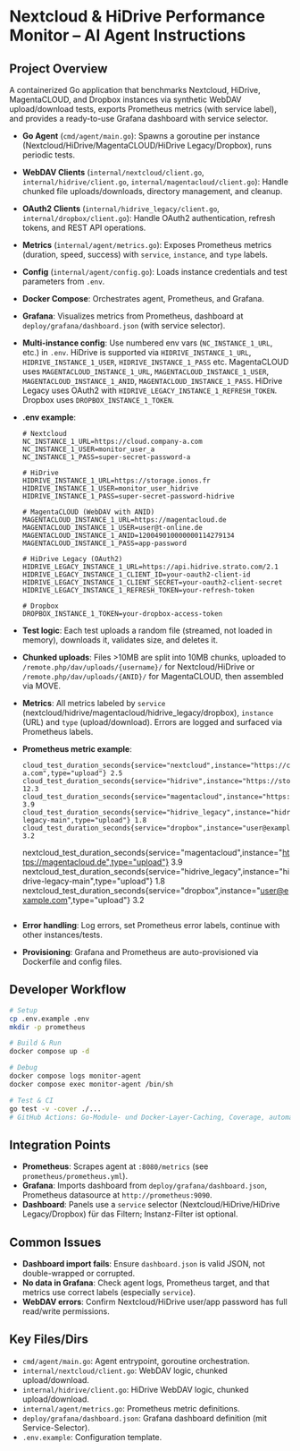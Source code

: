

# Nextcloud & HiDrive Performance Monitor – AI Agent Instructions

## Project Overview
A containerized Go application that benchmarks Nextcloud, HiDrive, MagentaCLOUD, and Dropbox instances via synthetic WebDAV upload/download tests, exports Prometheus metrics (with service label), and provides a ready-to-use Grafana dashboard with service selector.

- **Go Agent** (`cmd/agent/main.go`): Spawns a goroutine per instance (Nextcloud/HiDrive/MagentaCLOUD/HiDrive Legacy/Dropbox), runs periodic tests.
- **WebDAV Clients** (`internal/nextcloud/client.go`, `internal/hidrive/client.go`, `internal/magentacloud/client.go`): Handle chunked file uploads/downloads, directory management, and cleanup.
- **OAuth2 Clients** (`internal/hidrive_legacy/client.go`, `internal/dropbox/client.go`): Handle OAuth2 authentication, refresh tokens, and REST API operations.
- **Metrics** (`internal/agent/metrics.go`): Exposes Prometheus metrics (duration, speed, success) with `service`, `instance`, and `type` labels.
- **Config** (`internal/agent/config.go`): Loads instance credentials and test parameters from `.env`.
- **Docker Compose**: Orchestrates agent, Prometheus, and Grafana.
- **Grafana**: Visualizes metrics from Prometheus, dashboard at `deploy/grafana/dashboard.json` (with service selector).

- **Multi-instance config**: Use numbered env vars (`NC_INSTANCE_1_URL`, etc.) in `.env`. HiDrive is supported via `HIDRIVE_INSTANCE_1_URL`, `HIDRIVE_INSTANCE_1_USER`, `HIDRIVE_INSTANCE_1_PASS` etc. MagentaCLOUD uses `MAGENTACLOUD_INSTANCE_1_URL`, `MAGENTACLOUD_INSTANCE_1_USER`, `MAGENTACLOUD_INSTANCE_1_ANID`, `MAGENTACLOUD_INSTANCE_1_PASS`. HiDrive Legacy uses OAuth2 with `HIDRIVE_LEGACY_INSTANCE_1_REFRESH_TOKEN`. Dropbox uses `DROPBOX_INSTANCE_1_TOKEN`.
- **.env example**:
	```env
	# Nextcloud
	NC_INSTANCE_1_URL=https://cloud.company-a.com
	NC_INSTANCE_1_USER=monitor_user_a
	NC_INSTANCE_1_PASS=super-secret-password-a

	# HiDrive
	HIDRIVE_INSTANCE_1_URL=https://storage.ionos.fr
	HIDRIVE_INSTANCE_1_USER=monitor_user_hidrive
	HIDRIVE_INSTANCE_1_PASS=super-secret-password-hidrive

	# MagentaCLOUD (WebDAV with ANID)
	MAGENTACLOUD_INSTANCE_1_URL=https://magentacloud.de
	MAGENTACLOUD_INSTANCE_1_USER=user@t-online.de
	MAGENTACLOUD_INSTANCE_1_ANID=120049010000000114279134
	MAGENTACLOUD_INSTANCE_1_PASS=app-password

	# HiDrive Legacy (OAuth2)
	HIDRIVE_LEGACY_INSTANCE_1_URL=https://api.hidrive.strato.com/2.1
	HIDRIVE_LEGACY_INSTANCE_1_CLIENT_ID=your-oauth2-client-id
	HIDRIVE_LEGACY_INSTANCE_1_CLIENT_SECRET=your-oauth2-client-secret
	HIDRIVE_LEGACY_INSTANCE_1_REFRESH_TOKEN=your-refresh-token

	# Dropbox
	DROPBOX_INSTANCE_1_TOKEN=your-dropbox-access-token
	```
- **Test logic**: Each test uploads a random file (streamed, not loaded in memory), downloads it, validates size, and deletes it.
- **Chunked uploads**: Files >10MB are split into 10MB chunks, uploaded to `/remote.php/dav/uploads/{username}/` for Nextcloud/HiDrive or `/remote.php/dav/uploads/{ANID}/` for MagentaCLOUD, then assembled via MOVE.
- **Metrics**: All metrics labeled by `service` (nextcloud/hidrive/magentacloud/hidrive_legacy/dropbox), `instance` (URL) and `type` (upload/download). Errors are logged and surfaced via Prometheus labels.
- **Prometheus metric example**:
	```
	cloud_test_duration_seconds{service="nextcloud",instance="https://cloud.company-a.com",type="upload"} 2.5
	cloud_test_duration_seconds{service="hidrive",instance="https://storage.ionos.fr",type="upload"} 12.3
	cloud_test_duration_seconds{service="magentacloud",instance="https://magentacloud.de",type="upload"} 3.9
	cloud_test_duration_seconds{service="hidrive_legacy",instance="hidrive-legacy-main",type="upload"} 1.8
	cloud_test_duration_seconds{service="dropbox",instance="user@example.com",type="upload"} 3.2
	```
	nextcloud_test_duration_seconds{service="magentacloud",instance="https://magentacloud.de",type="upload"} 3.9
	nextcloud_test_duration_seconds{service="hidrive_legacy",instance="hidrive-legacy-main",type="upload"} 1.8
	nextcloud_test_duration_seconds{service="dropbox",instance="user@example.com",type="upload"} 3.2
	```
- **Error handling**: Log errors, set Prometheus error labels, continue with other instances/tests.
- **Provisioning**: Grafana and Prometheus are auto-provisioned via Dockerfile and config files.

## Developer Workflow
```bash
# Setup
cp .env.example .env
mkdir -p prometheus

# Build & Run
docker compose up -d

# Debug
docker compose logs monitor-agent
docker compose exec monitor-agent /bin/sh

# Test & CI
go test -v -cover ./...
# GitHub Actions: Go-Module- und Docker-Layer-Caching, Coverage, automatischer Build/Push bei Tags
```

## Integration Points
- **Prometheus**: Scrapes agent at `:8080/metrics` (see `prometheus/prometheus.yml`).
- **Grafana**: Imports dashboard from `deploy/grafana/dashboard.json`, Prometheus datasource at `http://prometheus:9090`.
- **Dashboard**: Panels use a `service` selector (Nextcloud/HiDrive/HiDrive Legacy/Dropbox) für das Filtern; Instanz-Filter ist optional.

## Common Issues
- **Dashboard import fails**: Ensure `dashboard.json` is valid JSON, not double-wrapped or corrupted.
- **No data in Grafana**: Check agent logs, Prometheus target, and that metrics use correct labels (especially `service`).
- **WebDAV errors**: Confirm Nextcloud/HiDrive user/app password has full read/write permissions.

## Key Files/Dirs
- `cmd/agent/main.go`: Agent entrypoint, goroutine orchestration.
- `internal/nextcloud/client.go`: WebDAV logic, chunked upload/download.
- `internal/hidrive/client.go`: HiDrive WebDAV logic, chunked upload/download.
- `internal/agent/metrics.go`: Prometheus metric definitions.
- `deploy/grafana/dashboard.json`: Grafana dashboard definition (mit Service-Selector).
- `.env.example`: Configuration template.
